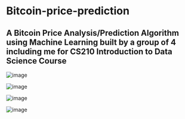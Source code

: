 # Bitcoin-price-prediction
## A Bitcoin Price Analysis/Prediction Algorithm using Machine Learning built by a group of 4 including me for CS210 Introduction to Data Science Course

![image](https://github.com/burakinkaya/Bitcoin-price-prediction/assets/144795613/32b83426-cc03-4b31-8ae4-8531883e720b)

![image](https://github.com/burakinkaya/Bitcoin-price-prediction/assets/144795613/159afdcb-e6cc-4f4a-a900-e753cf0da03c)

![image](https://github.com/burakinkaya/Bitcoin-price-prediction/assets/144795613/d6ded9d6-febd-43ff-8bb8-52c418fc9772)


![image](https://github.com/burakinkaya/Bitcoin-price-prediction/assets/144795613/e86a6c3e-bc7d-4064-8de2-a2890274b152)

